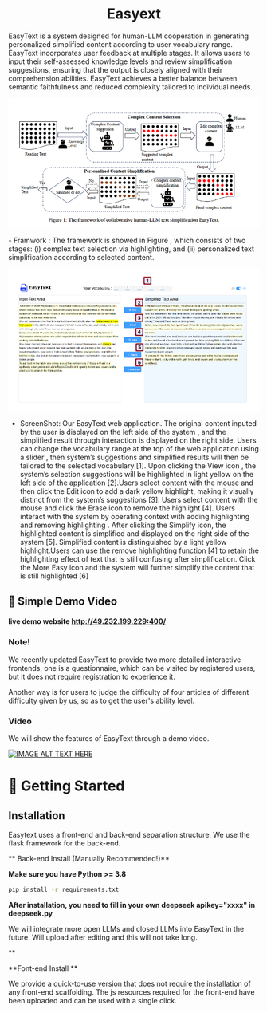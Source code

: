 <h1 align="center">  Easyext </h1>

<!--
<h3 align="center">
    <p>A Framework for Multi-LLM Environment Simulation</p>
</h3>
-->

<!--
<p align="center">
<img src="https://github.com/loopback00/EasyText/blob/main/screenshot.png" width="512">
</p>
-->

EasyText is a system designed for human-LLM cooperation in generating personalized simplified content according to user vocabulary range. EasyText incorporates user feedback at multiple stages. It allows users to input their self-assessed knowledge levels and review simplification suggestions, ensuring that the output is closely aligned with their comprehension abilities. EasyText achieves a better balance between
semantic faithfulness and reduced complexity tailored to individual needs.

<p align="center">
<img width="616" alt="Screen Shot 2023-09-01 at 12 08 57 PM" src="./assets/humanLLM.png">
</p>
- Framwork : The framework is showed in Figure , which consists of two stages: (i) complex text selection via highlighting, and (ii) personalized text simplification according to selected content.

<p align="center">
<img width="616" alt="Screen Shot 2023-09-01 at 12 08 57 PM" src="./assets/screenshot.png">
</p>

- ScreenShot: Our EasyText web application. The original content inputed by the user is displayed on the left side of the
  system , and the simplified result through interaction is displayed on the right side. Users can change the vocabulary
  range at the top of the web application using a slider , then system’s suggestions and simplified results will then be
  tailored to the selected vocabulary [1]. Upon clicking the View icon , the system’s selection suggestions will be
  highlighted in light yellow on the left side of the application [2].Users select content with the mouse and then click
  the Edit icon to add a dark yellow highlight, making it visually distinct from the system’s suggestions [3]. Users
  select content with the mouse and click the Erase icon to remove the highlight [4]. Users interact with the system
  by operating context with adding highlighting and removing highlighting . After clicking the Simplify icon, the
  highlighted content is simplified and displayed on the right side of the system [5]. Simplified content is distinguished
  by a light yellow highlight.Users can use the remove highlighting function [4] to retain the highlighting effect of
  text that is still confusing after simplification. Click the More Easy icon and the system will further simplify the
  content that is still highlighted [6]

## 👾 Simple Demo Video

#### live demo website http://49.232.199.229:400/

### Note!

We recently updated EasyText to provide two more detailed interactive frontends, one is a questionnaire, which can be visited by registered users, but it does not require registration to experience it.

Another way is for users to judge the difficulty of four articles of different difficulty given by us, so as to get the user's ability level.

### Video

We will show the features of EasyText through a demo video.

[![IMAGE ALT TEXT HERE](https://img.youtube.com/vi/aJpaQB-ylks/0.jpg)](https://youtu.be/R_epYJPtquU)

# 🚀 Getting Started

## Installation

Easytext uses a front-end and back-end separation structure. We use the flask framework for the back-end.

** Back-end Install (Manually Recommended!)**

**Make sure you have Python >= 3.8**

```bash
pip install -r requirements.txt
```

**After installation, you need to fill in your own deepseek apikey="xxxx" in deepseek.py**

We will integrate more open LLMs and closed LLMs into EasyText in the future. Will upload after editing and this will not take long.

\*\*

**Font-end Install **

We provide a quick-to-use version that does not require the installation of any front-end scaffolding. The js resources required for the front-end have been uploaded and can be used with a single click.
